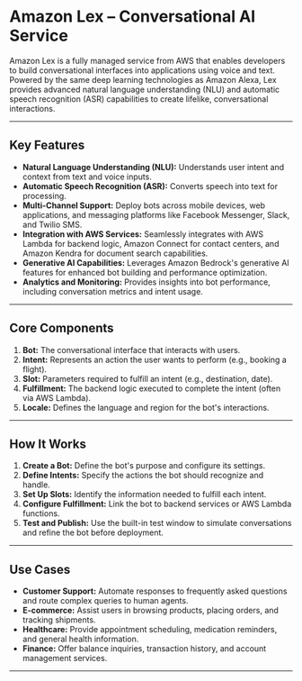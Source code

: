 # Amazon Lex – Conversational AI Service
Amazon Lex is a fully managed service from AWS that enables developers to build conversational interfaces into applications using voice and text. Powered by the same deep learning technologies as Amazon Alexa, Lex provides advanced natural language understanding (NLU) and automatic speech recognition (ASR) capabilities to create lifelike, conversational interactions.

---

## Key Features

- **Natural Language Understanding (NLU):** Understands user intent and context from text and voice inputs.
- **Automatic Speech Recognition (ASR):** Converts speech into text for processing.
- **Multi-Channel Support:** Deploy bots across mobile devices, web applications, and messaging platforms like Facebook Messenger, Slack, and Twilio SMS.
- **Integration with AWS Services:** Seamlessly integrates with AWS Lambda for backend logic, Amazon Connect for contact centers, and Amazon Kendra for document search capabilities.
- **Generative AI Capabilities:** Leverages Amazon Bedrock's generative AI features for enhanced bot building and performance optimization.
- **Analytics and Monitoring:** Provides insights into bot performance, including conversation metrics and intent usage.

---

## Core Components

1. **Bot:** The conversational interface that interacts with users.
2. **Intent:** Represents an action the user wants to perform (e.g., booking a flight).
3. **Slot:** Parameters required to fulfill an intent (e.g., destination, date).
4. **Fulfillment:** The backend logic executed to complete the intent (often via AWS Lambda).
5. **Locale:** Defines the language and region for the bot's interactions.

---

## How It Works

1. **Create a Bot:** Define the bot's purpose and configure its settings.
2. **Define Intents:** Specify the actions the bot should recognize and handle.
3. **Set Up Slots:** Identify the information needed to fulfill each intent.
4. **Configure Fulfillment:** Link the bot to backend services or AWS Lambda functions.
5. **Test and Publish:** Use the built-in test window to simulate conversations and refine the bot before deployment.

---

## Use Cases

- **Customer Support:** Automate responses to frequently asked questions and route complex queries to human agents.
- **E-commerce:** Assist users in browsing products, placing orders, and tracking shipments.
- **Healthcare:** Provide appointment scheduling, medication reminders, and general health information.
- **Finance:** Offer balance inquiries, transaction history, and account management services.

---
